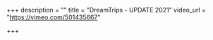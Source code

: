 +++
description = ""
title = "DreamTrips - UPDATE 2021"
video_url = "https://vimeo.com/501435667"

+++
